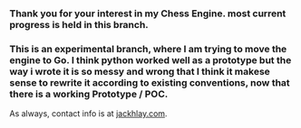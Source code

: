 ### Thank you for your interest in my Chess Engine. most current progress is held in this branch.  
### This is an experimental branch, where I am trying to move the engine to Go. I think python worked well as a prototype but the way i wrote it is so messy and wrong that I think it makese sense to rewrite it according to existing conventions, now that there is a working Prototype / POC.  

<!-- Here are the milestones:

**Surpassed:**
- Display a board
- Display and center pieces
- Write a function to parse the FEN
- Once parsed, translate the space's info to the space
- Be able to correctly output any FEN string
- Turn Ordering
- Move Generation
- Move legality

**Working on now:**
- Vectorizing

**Working on next:**
- Let the computer make moves
- Allow the computer to explore depths without affecting the real board

  
**Stretch milestones:**
- Build in network capabilities that allow for two people to play each other
- Maybe integrate into my website.   -->

As always, contact info is at [jackhlay.com](https://jackhlay.com).

